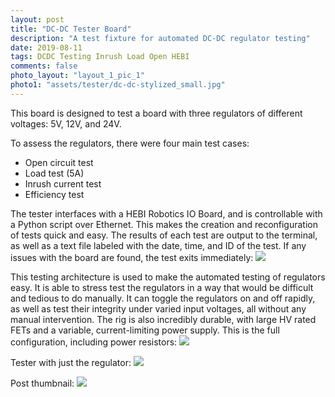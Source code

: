 ```yaml
---
layout: post
title: "DC-DC Tester Board"
description: "A test fixture for automated DC-DC regulator testing"
date: 2019-08-11
tags: DCDC Testing Inrush Load Open HEBI
comments: false
photo_layout: "layout_1_pic_1"
photo1: "assets/tester/dc-dc-stylized_small.jpg"
---
```


This board is designed to test a board with three regulators of different voltages: 5V, 12V, and 24V.

To assess the regulators, there were four main test cases:
- Open circuit test
- Load test (5A)
- Inrush current test
- Efficiency test

The tester interfaces with a HEBI Robotics IO Board, and is controllable with a Python script over Ethernet. This makes the creation and reconfiguration of tests quick and easy.
The results of each test are output to the terminal, as well as a text file labeled with the date, time, and ID of the test. If any issues with the board are found, the test exits immediately:
<img src="https://nick-paiva.github.io/assets/tester/tester.PNG">

This testing architecture is used to make the automated testing of regulators easy. It is able to stress test the regulators in a way that would be difficult and tedious to do manually. It can toggle the regulators on and off rapidly, as well as test their integrity under varied input voltages, all without any manual intervention. The rig is also incredibly durable, with large HV rated FETs and a variable, current-limiting power supply. This is the full configuration, including power resistors:
<img src="https://nick-paiva.github.io/assets/tester/dc-dc-full.jpg">

Tester with just the regulator:
<img src="https://nick-paiva.github.io/assets/tester/dc-dc-reg.jpg">

Post thumbnail:
<img src="https://nick-paiva.github.io/assets/tester/dc-dc-stylized.jpg">
